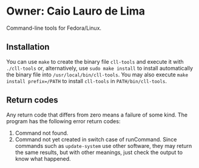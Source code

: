 # Owner: Caio Lauro de Lima

Command-line tools for Fedora/Linux.

## Installation
You can use `make` to create the binary file `cll-tools` and execute it with `./cll-tools` or, alternatively,
use `sudo make install` to install automatically the binary file into `/usr/local/bin/cll-tools`.
You may also execute `make install prefix=/PATH` to install `cll-tools` in `PATH/bin/cll-tools`.

## Return codes
Any return code that differs from zero means a failure of some kind. The program has the following error return codes: 
1. Command not found.
2. Command not yet created in switch case of runCommand.
Since commands such as `update-system` use other software, they may return the same results, but with other meanings, just check the output to know what happened.
